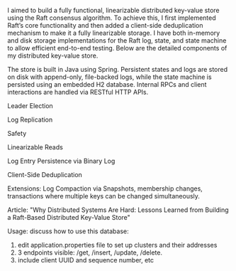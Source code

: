 I aimed to build a fully functional, linearizable distributed key-value store using the Raft consensus algorithm. To achieve this, I first implemented Raft’s core functionality and then added a client-side deduplication mechanism to make it a fully linearizable storage. I have both in-memory and disk storage implementations for the Raft log, state, and state machine to allow efficient end-to-end testing. Below are the detailed components of my distributed key-value store.

The store is built in Java using Spring. Persistent states and logs are stored on disk with append-only, file-backed logs, while the state machine is persisted using an embedded H2 database. Internal RPCs and client interactions are handled via RESTful HTTP APIs.

Leader Election

Log Replication

Safety

Linearizable Reads

Log Entry Persistence via Binary Log

Client-Side Deduplication

Extensions: Log Compaction via Snapshots, membership changes, transactions where multiple keys can be changed simultaneously.

Article: "Why Distributed Systems Are Hard: Lessons Learned from Building a Raft-Based Distributed Key-Value Store"

Usage:
discuss how to use this database:
1. edit application.properties file to set up clusters and their addresses
2. 3 endpoints visible: /get, /insert, /update, /delete.
3. include client UUID and sequence number, etc
